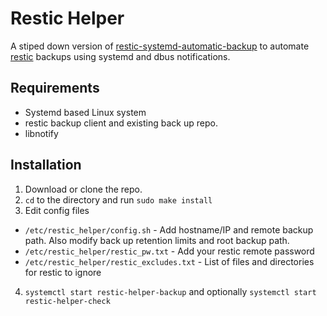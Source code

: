 # Restic Helper
A stiped down version of [restic-systemd-automatic-backup](https://github.com/erikw/restic-systemd-automatic-backup) to automate [restic](https://restic.net/) backups using systemd and dbus notifications.

## Requirements
* Systemd based Linux system
* restic backup client and existing back up repo.
* libnotify


## Installation
1. Download or clone the repo.
2. `cd` to the directory and run `sudo make install`
3.  Edit config files
  * `/etc/restic_helper/config.sh` - Add hostname/IP and remote backup path.  Also modify back up retention limits and root backup path.
  * `/etc/restic_helper/restic_pw.txt` - Add your restic remote password
  * `/etc/restic_helper/restic_excludes.txt` - List of files and directories for restic to ignore
4. `systemctl start restic-helper-backup` and optionally `systemctl start restic-helper-check`
